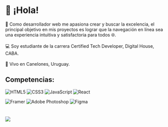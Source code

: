 
# 👋 ¡Hola!
🌟 Como desarrollador web me apasiona crear y buscar la excelencia, el principal objetivo en mis proyectos es lograr que la navegación en línea sea una experiencia intuitiva y satisfactoria para todos 🌐. <br><br>💻 Soy estudiante de la carrera Certified Tech Developer, Digital House, CABA.<br><br>📍 Vivo en Canelones, Uruguay.<br>


## Competencias:
![HTML5](https://img.shields.io/badge/html5-%23E34F26.svg?style=for-the-badge&logo=html5&logoColor=white) ![CSS3](https://img.shields.io/badge/css3-%231572B6.svg?style=for-the-badge&logo=css3&logoColor=white) ![JavaScript](https://img.shields.io/badge/javascript-%23323330.svg?style=for-the-badge&logo=javascript&logoColor=%23F7DF1E) ![React](https://img.shields.io/badge/react-%2320232a.svg?style=for-the-badge&logo=react&logoColor=%2361DAFB) 	


![Framer](https://img.shields.io/badge/Framer-0055FF.svg?style=for-the-badge&logo=Framer&logoColor=white)
![Adobe Photoshop](https://img.shields.io/badge/adobephotoshop-%2331A8FF.svg?style=for-the-badge&logo=adobephotoshop&logoColor=white) 
![Figma](https://img.shields.io/badge/figma-%23F24E1E.svg?style=for-the-badge&logo=figma&logoColor=white)

# 

![](https://github-readme-stats.vercel.app/api/top-langs/?username=nastacosta&theme=blueberry&hide_border=true&include_all_commits=false&count_private=false&layout=compact)


<!-- Proudly created with GPRM ( https://gprm.itsvg.in ) -->
